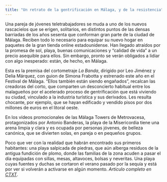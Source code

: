 ```yaml
---
title: "Un retrato de la gentrificación en Málaga, y de la resistencia"
---
```

Una pareja de jóvenes teletrabajadores se muda a uno de los nuevos rascacielos que se erigen, solitarios, en distintos puntos de las densas barriadas de los años sesenta que conforman gran parte de la ciudad de Málaga. Reciben todo lo necesario para equipar su nuevo hogar en paquetes de la gran tienda online estadounidense. Han llegado atraídos por la promesa de sol, playa, buenas comunicaciones y “calidad de vida” a un precio asequible para ellos. Sin embargo, pronto se verán obligados a lidiar con algo inesperado: están, de hecho, en Málaga.

Esta es la premisa del cortometraje *La Banda*, dirigido por Leo Jiménez y Delia Márquez, con guion de Simona Frabotta y estrenado este año en el Festival de Málaga. “Ellos también están siendo engañados”, recalcan las creadoras del corto, que comparten un desconcierto habitual entre los malagueños por el acelerado proceso de gentrificación que está viviendo su ciudad, vinculado a la industria turística y sus derivados. Les resulta chocante, por ejemplo, que se hayan edificado y vendido pisos por dos millones de euros en el litoral oeste.

En los vídeos promocionales de las Málaga Towers de Metrovacesa, protagonizados por Antonio Banderas, la playa de la Misericordia tiene una arena limpia y clara y es ocupada por personas jóvenes, de belleza canónica, que se divierten solas, en pareja o en pequeños grupos.

Poco que ver con la realidad que habrán encontrado sus primeros habitantes: una playa salpicada de piedras, que aún alberga residuos de la antigua fundición de plomo, donde las familias de la zona acuden a pasar el día equipadas con sillas, mesas, altavoces, bolsas y neveritas. Una playa cuyas fuentes y duchas se cortaron el verano pasado por la sequía y está por ver si volverán a activarse en algún momento.
*Artículo completo en [CTXT](https://ctxt.es/es/20240701/Politica/46919/Elena-de-Sus-Malaga-gentrificacion-crisis-de-vivienda-manifestacion-turismo.htm)*.
